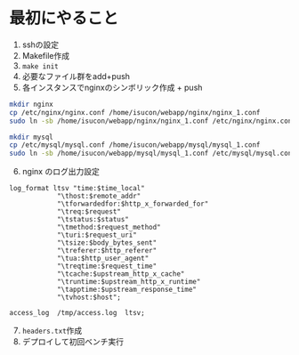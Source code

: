 # 最初にやること

1. sshの設定
2. Makefile作成
3. `make init`
4. 必要なファイル群をadd+push
5. 各インスタンスでnginxのシンボリック作成 + push

```bash
mkdir nginx
cp /etc/nginx/nginx.conf /home/isucon/webapp/nginx/nginx_1.conf
sudo ln -sb /home/isucon/webapp/nginx/nginx_1.conf /etc/nginx/nginx.conf

mkdir mysql
cp /etc/mysql/mysql.conf /home/isucon/webapp/mysql/mysql_1.conf
sudo ln -sb /home/isucon/webapp/mysql/mysql_1.conf /etc/mysql/mysql.conf
```

6. nginx のログ出力設定

```
log_format ltsv "time:$time_local"
            "\thost:$remote_addr"
            "\tforwardedfor:$http_x_forwarded_for"
            "\treq:$request"
            "\tstatus:$status"
            "\tmethod:$request_method"
            "\turi:$request_uri"
            "\tsize:$body_bytes_sent"
            "\treferer:$http_referer"
            "\tua:$http_user_agent"
            "\treqtime:$request_time"
            "\tcache:$upstream_http_x_cache"
            "\truntime:$upstream_http_x_runtime"
            "\tapptime:$upstream_response_time"
            "\tvhost:$host";

access_log  /tmp/access.log  ltsv;
```

7. `headers.txt`作成
8. デプロイして初回ベンチ実行
